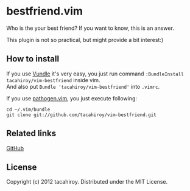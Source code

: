 bestfriend.vim
============

Who is the your best friend?
If you want to know, this is an answer.

This plugin is not so practical, but might provide a bit interest:)

How to install
-------------
If you use [Vundle](https://github.com/gmarik/vundle.git) it's very easy, you just run command `:BundleInstall tacahiroy/vim-bestfriend`
inside vim.  
And also put `Bundle 'tacahiroy/vim-bestfriend'` into `.vimrc`.

If you use [pathogen.vim](https://github.com/tpope/vim-pathogen), you just execute following:

    cd ~/.vim/bundle
    git clone git://github.com/tacahiroy/vim-bestfriend.git


Related links
--------------

[GitHub](https://github.com/tacahiroy/vim-bestfriend)

License
-------

Copyright (c) 2012 tacahiroy. Distributed under the MIT License.

